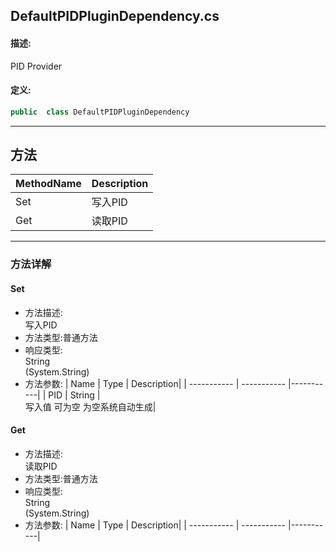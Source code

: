 ## DefaultPIDPluginDependency.cs 


#### 描述:


PID Provider


#### 定义: 
``` csharp
public  class DefaultPIDPluginDependency
```
---
## 方法 
| MethodName      | Description | 
| ----------- | ----------- |
| Set | 写入PID |
| Get | 读取PID |
---
### 方法详解 
####  Set
* 方法描述:<br> 写入PID
* 方法类型:普通方法
* 响应类型:<br> String <br> (System.String)
* 方法参数:
| Name      | Type | Description|
| ----------- | ----------- |-----------|
| PID | String |<br> 写入值 可为空 为空系统自动生成|
####  Get
* 方法描述:<br> 读取PID
* 方法类型:普通方法
* 响应类型:<br> String <br> (System.String)
* 方法参数:
| Name      | Type | Description|
| ----------- | ----------- |-----------|
